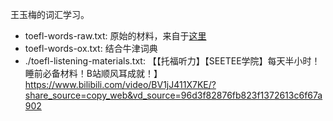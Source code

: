 王玉梅的词汇学习。

- toefl-words-raw.txt: 原始的材料，来自于[这里](https://github.com/ladrift/toefl/blob/master/words/wangyumei-toefl-words.txt)
- toefl-words-ox.txt: 结合牛津词典
- ./toefl-listening-materials.txt: 【【托福听力】【SEETEE学院】每天半小时！睡前必备材料！B站顺风耳成就！】 https://www.bilibili.com/video/BV1jJ411X7KE/?share_source=copy_web&vd_source=96d3f82876fb823f1372613c6f67a902

